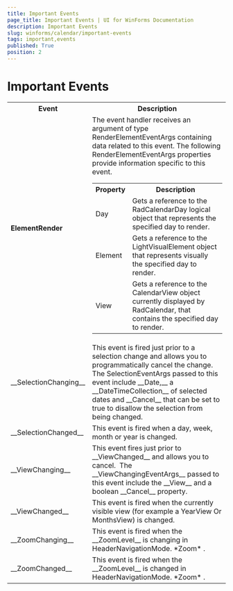 ```yaml
---
title: Important Events
page_title: Important Events | UI for WinForms Documentation
description: Important Events
slug: winforms/calendar/important-events
tags: important,events
published: True
position: 2
---
```


# Important Events
 
<table>
<th>Event</th><th>Description</th>
<tr><td> <b>ElementRender</b> </td><td>
The event handler receives an argument of type RenderElementEventArgs containing data related to this event. The following RenderElementEventArgs properties provide information specific to this event.
<table>
<th>Property</th><th>Description</th>
<tr><td>Day</td><td>Gets a reference to the RadCalendarDay logical object that represents the specified day to render.</td></tr>
<tr><td>Element</td><td>Gets a reference to the LightVisualElement object that represents visually the specified day to render.</td></tr>
<tr><td>View</td><td>Gets a reference to the CalendarView object currently displayed by RadCalendar, that contains the specified day to render.</td></tr>
</table>
</td></tr>
<tr><td>__SelectionChanging__</td><td>This event is fired just prior to a selection change and allows you to programmatically cancel the change. The SelectionEventArgs passed to this event include __Date,__ a __DateTimeCollection__ of selected dates and __Cancel__ that can be set to true to disallow the selection from being changed.</td></tr>
<tr><td>__SelectionChanged__</td><td>This event is fired when a day, week, month or year is changed.</td></tr>
<tr><td>__ViewChanging__</td><td>This event fires just prior to __ViewChanged__ and allows you to cancel.  The __ViewChangingEventArgs__ passed to this event include the __View__ and a boolean __Cancel__ property.</td></tr>
<tr><td>__ViewChanged__</td><td>This event is fired when the currently visible view (for example a YearView Or MonthsView) is changed.</td></tr>
<tr><td>__ZoomChanging__ </td><td>This event is fired when the __ZoomLevel__ is changing in HeaderNavigationMode. *Zoom* .</td></tr>
<tr><td>__ZoomChanged__ </td><td>This event is fired when the __ZoomLevel__ is changed in HeaderNavigationMode. *Zoom* .</td></tr>
</table>
